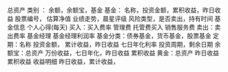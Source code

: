 总资产
类别 ： 余额，余额宝，基金
基金： 名称，投资金额，累积收益，昨日收益 股票编号， 估算净值
        业绩走势，晨星评级 风险类型，是否卖出，持有时间
        基金信息  个人心得(每天)
       买入：买入费率  管理费 托管费买入 销售服务费
       卖出：卖出费率
       基金经理  基金经理利润率
       基金分类：债券基金，货币基金，股票基金
定期：名称 投资金额， 累计收益，昨日收益  七日年化利率 投资周期，剩余日期
余额宝：总资产 万份收益，七日年化，昨日收益 累积收益
黄金：总资产 昨日收益 累积收益 收益明细
昨日收益，累计收益，
